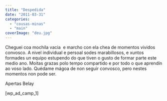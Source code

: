 ```yaml
---
title: "Despedida"
date: "2011-03-31"
categories: 
  - "cousas-minas"
  - "main"
coverImage: "deu.jpg"
---
```


Cheguei coa mochila vacia  e marcho con ela chea de momentos vividos convosco. A nivel individual e persoal sodes marabillosos, e xuntos formades un equipo estupendo do que tiven o gusto de formar parte este medio ano. Moitas grazas polo tempo compartido e por todo o que aprendín ao voso lado. Quédame mágoa de non seguir convosco, pero nestes momentos non pode ser.[](http://belay.es/wp-content/uploads/2011/03/deu.jpg)

Apertas Belay

\[wp\_ad\_camp\_1\]
